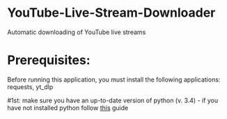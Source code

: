 # YouTube-Live-Stream-Downloader
Automatic downloading of YouTube live streams

# Prerequisites:
Before running this application, you must install the following applications:
  requests, yt_dlp

#1st:
  make sure you have an up-to-date version of python (v. 3.4) 
    - if you have not installed python follow [this]([(https://www.geeksforgeeks.org/download-and-install-python-3-latest-version/)]) guide 
